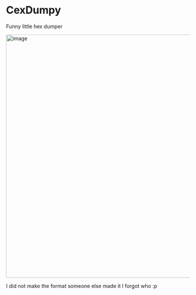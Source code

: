 # CexDumpy
Funny little hex dumper 


<img width="666" alt="image" src="https://github.com/user-attachments/assets/c65f3da7-6e81-474e-b72d-0a1981965fd9" />


I did not make the format someone else made it I forgot who :p
